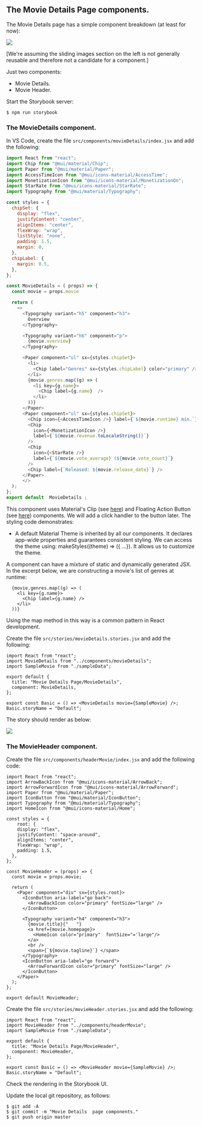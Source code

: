 ## The Movie Details Page components.

The Movie Details page has a simple component breakdown (at least for now):

![][moviecomponents]

[We're assuming the sliding images section on the left is not generally reusable and therefore not a candidate for a component.]

Just two components:

+ Movie Details.
+ Movie Header.

Start the Storybook server:
~~~
$ npm run storybook
~~~

### The MovieDetails component.

In VS Code, create the file `src/components/movieDetails/index.jsx` and add the following:

~~~js
import React from "react";
import Chip from "@mui/material/Chip";
import Paper from "@mui/material/Paper";
import AccessTimeIcon from "@mui/icons-material/AccessTime";
import MonetizationIcon from "@mui/icons-material/MonetizationOn";
import StarRate from "@mui/icons-material/StarRate";
import Typography from "@mui/material/Typography";

const styles = {  
  chipSet: {
    display: "flex",
    justifyContent: "center",
    alignItems: "center",
    flexWrap: "wrap",
    listStyle: "none",
    padding: 1.5,
    margin: 0,
  },
  chipLabel: {
    margin: 0.5,
  },
};

const MovieDetails = ( props) => {
  const movie = props.movie

  return (
    <>
      <Typography variant="h5" component="h3">
        Overview
      </Typography>

      <Typography variant="h6" component="p">
        {movie.overview}
      </Typography>

      <Paper component="ul" sx={styles.chipSet}>
        <li>
          <Chip label="Genres" sx={styles.chipLabel} color="primary" />
        </li>
        {movie.genres.map((g) => (
          <li key={g.name}>
            <Chip label={g.name}  />
          </li>
        ))}
      </Paper>
      <Paper component="ul" sx={styles.chipSet}>
        <Chip icon={<AccessTimeIcon />} label={`${movie.runtime} min.`} />
        <Chip
          icon={<MonetizationIcon />}
          label={`${movie.revenue.toLocaleString()}`}
        />
        <Chip
          icon={<StarRate />}
          label={`${movie.vote_average} (${movie.vote_count}`}
        />
        <Chip label={`Released: ${movie.release_date}`} />
      </Paper>
      </>
  );
};
export default  MovieDetails ;
~~~
This component uses Material's Clip (see [here](https://material-ui.com/components/chips/)) and Floating Action Button (see [here](https://material-ui.com/components/floating-action-button/)) components. We will add a click handler to the button later. The styling code demonstrates:

+ A default Material Theme is inherited by all our components. It declares app-wide properties and guarantees consistent styling. We can access the theme using: makeStyles((theme) => ({ ...}). It allows us to customize the theme.

A component can have a mixture of static and dynamically generated JSX. In the excerpt below, we are constructing a movie's list of genres at runtime:
~~~
  {movie.genres.map((g) => (
    <li key={g.name}>
      <Chip label={g.name} />
    </li>
  ))}
~~~
Using the map method in this way is a common pattern in React development.

Create the file `src/stories/movieDetails.stories.jsx` and add the following:

~~~
import React from "react";
import MovieDetails from "../components/movieDetails";
import SampleMovie from "./sampleData";

export default {
  title: "Movie Details Page/MovieDetails",
  component: MovieDetails,
};

export const Basic = () => <MovieDetails movie={SampleMovie} />;
Basic.storyName = "Default";
~~~
The story should render as below:

![][detailsstory]

### The MovieHeader component.

Create the file `src/components/headerMovie/index.jsx` and add the following code:
~~~
import React from "react";
import ArrowBackIcon from "@mui/icons-material/ArrowBack";
import ArrowForwardIcon from "@mui/icons-material/ArrowForward";
import Paper from "@mui/material/Paper";
import IconButton from "@mui/material/IconButton";
import Typography from "@mui/material/Typography";
import HomeIcon from "@mui/icons-material/Home";

const styles = {
    root: {  
    display: "flex",
    justifyContent: "space-around",
    alignItems: "center",
    flexWrap: "wrap",
    padding: 1.5,
  },
};

const MovieHeader = (props) => {
  const movie = props.movie;

  return (
    <Paper component="div" sx={styles.root}>
      <IconButton aria-label="go back">
        <ArrowBackIcon color="primary" fontSize="large" />
      </IconButton>

      <Typography variant="h4" component="h3">
        {movie.title}{"   "}
        <a href={movie.homepage}>
          <HomeIcon color="primary"  fontSize="='large"/>
        </a>
        <br />
        <span>{`${movie.tagline}`} </span>
      </Typography>
      <IconButton aria-label="go forward">
        <ArrowForwardIcon color="primary" fontSize="large" />
      </IconButton>
    </Paper>
  );
};

export default MovieHeader;
~~~
Create the file `src/stories/movieHeader.stories.jsx` and add the following:
~~~
import React from "react";
import MovieHeader from "../components/headerMovie";
import SampleMovie from "./sampleData";

export default {
  title: "Movie Details Page/MovieHeader",
  component: MovieHeader,
};

export const Basic = () => <MovieHeader movie={SampleMovie} />;
Basic.storyName = "Default";
~~~
Check the rendering in the Storybook UI.

Update the local git repository, as follows:
~~~
$ git add -A
$ git commit -m "Movie Details  page components."
$ git push origin master
~~~

[moviecomponents]: ./img/moviecomponents.png
[detailsstory]: ./img/detailstory.png